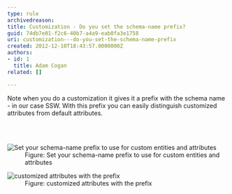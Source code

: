 ```yaml
---
type: rule
archivedreason: 
title: Customization - Do you set the schema-name prefix?
guid: 74db7e01-f2c6-40b7-a4a9-eab0fa3e1758
uri: customization---do-you-set-the-schema-name-prefix
created: 2012-12-10T18:43:57.0000000Z
authors:
- id: 1
  title: Adam Cogan
related: []

---
```



<p>
          Note when you do a customization it gives it a prefix with the schema name - in
          our case SSW. With this prefix you can easily distinguish customized attributes
          from default attributes.
        </p>
<br><excerpt class='endintro'></excerpt><br>
<dl class="image">
          <dt>
            <img alt="Set your schema-name prefix to use for custom entities and attributes" src="/PublishingImages/CRM_PrefixSetting.jpg" /></dt>
          <dd>
            Figure&#58; Set your schema-name prefix to use for custom entities and attributes</dd>
        </dl>
        <dl class="image">
          <dt>
            <img alt="customized attributes with the prefix" src="/PublishingImages/CRM_Prefix.jpg" /></dt>
          <dd>
            Figure&#58; customized attributes with the prefix</dd>
        </dl>



